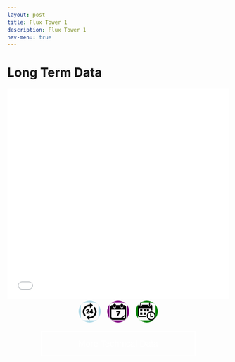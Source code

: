 ```yaml
---
layout: post
title: Flux Tower 1
description: Flux Tower 1
nav-menu: true
---
```


<html>
<head>
  <style>
    .grid-container {
        display: grid;
        grid-template-columns: repeat(auto-fit, minmax(250px, 1fr)); /* Make the grid responsive */
        grid-gap: 1em;
    }

    .grid-item {
        position: relative;
        padding-top: 100%; /* Maintain the aspect ratio */
        overflow: hidden;
        border: none; /* Ensure no borders are added to the grid item */
    }

    .grid-item a {
        position: absolute;
        top: 0;
        left: 0;
        right: 0;
        bottom: 0;
        text-decoration: none;
        color: white;
        display: flex;
        align-items: center;
        justify-content: center;
        background: rgba(0, 0, 0, 0.7); /* Add a semi-transparent overlay */
        border: none; /* Ensure no borders are added to the link */
    }

    .toggle-icons {
        display: flex;
        justify-content: center;
        gap: 15px;
        margin-bottom: 20px;
    }

    .icon {
        width: 50px;
        height: 50px;
        border-radius: 50%; /* Makes them circular */
        cursor: pointer; /* Indicates they're clickable */
        display: flex;
        align-items: center; /* Center the img within the circular div */
        justify-content: center;
        overflow: hidden; /* Ensure the img doesn't overflow out of the circular div */
    }

    .icon-daily {
        background-color: lightblue;
    }

    .icon-weekly {
        background-color: purple;
    }

    .icon-monthly {
        background-color: green;
    }

    .icon img {
        width: 80%; /* Adjust as needed */
        height: auto; /* Maintain the aspect ratio */
    }

    .grid-item img {
        position: absolute;
        top: 0;
        left: 0;
        width: 100%;
        height: 100%;
        object-fit: cover;
        border: none; /* Ensure no borders are added to the image */
        outline: none; /* Ensure no outlines are added to the image */
    }
        .data-table {
        display: none;  /* Set the data tables to not display by default */
        background-color: #111; /* or a really dark gray like #333333 */
        color: white; /* Text color set to white for visibility on dark background */
    }

    .html-object iframe {
        width: 100%;
        max-height: calc(50vw); /* Changed height to max-height */
    }

    .grid-item span {
        font-size: 2rem; /* Adjust the font size */
        text-shadow: 2px 2px 4px rgba(0, 0, 0, 0.5); /* Add a text shadow for better visibility */
        z-index: 2;
        font-weight: bold; /* Make the text bolder */
    }

    /* Larger and bolder text for desktop */
    @media (min-width: 768px) {
        .grid-item span {
            font-size: 3rem;
            font-weight: 900;
        }

        .collapsible {
            background-color: transparent;
            color: white;
            text-align: center;
            padding: 15px;
            border: 2px solid white;
            font-size: 20px;
            display: flex; /* Change from block to flex */
            justify-content: center; /* Center content horizontally */
            align-items: center; /* Center content vertically */
            margin: 20px auto;
            cursor: pointer;
            transition: background-color 0.5s, color 0.5s, border-color 0.5s; /* Added transition for border color */
            width: 70%; /* Adjust as needed */
        }

        .collapsible:hover {
            color: gray;
            border-color: gray; /* Border color changes to gray on hover */
        }

        .html-object iframe {
            height: 600px; /* Set a static height for larger screens, adjust as needed. */
        }
    }

    .html-object iframe {
        width: 100%;
        height: calc(50vw); /* Change the value as necessary to adjust the iframe height based on the viewport width. */
    }

    .content {
        display: none;
    }
</style>
</head>

  <h1>Long Term Data</h1>
  <div class="container">
    <div class="html-object">
      <!-- Here's where you add the iframe to embed the Plotly graph -->
      <iframe width="100%" height="400" frameborder="0" scrolling="no" src="longterm_plots/longterm_daily_plotly_fluxtower1.html">
      </iframe>
    </div>
  </div> 


 
<!-- Toggle Icons -->
<div class="toggle-icons">
   <div class="icon icon-daily">
       <img src="images/daily.jpg" alt="Daily" data-view="daily">
   </div>
   <div class="icon icon-weekly">
       <img src="images/weekly.png" alt="Weekly" data-view="weekly">
   </div>
   <div class="icon icon-monthly">
       <img src="images/monthly.jpg" alt="Monthly" data-view="monthly">
   </div>
</div>


<!-- Data Tables -->
  <div class="data-table" data-view="daily">
      <h1>Daily Data</h1>
      <div class="html-object">
          <iframe width="100%" height="430" frameborder="0" scrolling="no" src="longterm_plots/datatable_daily_fluxtower1.html"></iframe>
      </div>
  </div>
  <div class="data-table" data-view="weekly">
      <h1>Weekly Data</h1>
      <div class="html-object">
          <iframe width="100%" height="430" frameborder="0" scrolling="no" src="longterm_plots/datatable_weekly_fluxtower1.html"></iframe>
      </div>
  </div>
  <div class="data-table" data-view="monthly">
      <h1>Monthly Data</h1>
      <div class="html-object">
          <iframe width="100%" height="430" frameborder="0" scrolling="no" src="longterm_plots/datatable_monthly_fluxtower1.html"></iframe>
      </div>
  </div>

  <button class="collapsible">More Technical Data</button>
  <div class="content">
      <h1>Long Term Data</h1>
      <div class="container">
          <div class="html-object">
              <!-- Here's where you add the iframe to embed the Plotly graph -->
              <iframe width="100%" height="800" frameborder="0" scrolling="no" src="longterm_plots/longterm_plotly_fluxtower1.html"></iframe>
          </div>
      </div>
      <h4><i>*Click your variable of interest</i></h4>
  </div>

 <script>
       // Collapsible Functionality
var coll = document.getElementsByClassName("collapsible");
for (let i = 0; i < coll.length; i++) {
    coll[i].addEventListener("click", function() {
        this.classList.toggle("active");
        var content = this.nextElementSibling;
        content.style.display = content.style.display === "block" ? "none" : "block";
    });
}

// Data View Toggle
const icons = document.querySelectorAll('.icon img');  // target the img inside the icon
const tables = document.querySelectorAll('.data-table');

icons.forEach(icon => {
    icon.addEventListener('click', function() {
        const view = this.getAttribute('data-view');

        tables.forEach(table => {
            if (table.getAttribute('data-view') === view) {
                table.style.display = table.style.display === "none" ? "block" : "none";
            } else {
                table.style.display = "none";
            }
        });
    });
});

// Adjust Iframe Height
function adjustIframeHeight() {
    const iframes = document.querySelectorAll('.html-object iframe');
    iframes.forEach(iframe => {
        if (window.innerWidth <= 768) {
            iframe.style.maxHeight = `calc(50vw)`;  // Adjust as needed
        } else {
            iframe.style.maxHeight = '600px'; // Adjust as needed for larger screens
        }
    });
}

window.addEventListener('resize', adjustIframeHeight);
window.addEventListener('DOMContentLoaded', adjustIframeHeight); // To adjust the height on page load


    
</script>

<!-- Rest of your content... -->
</body>
</html>
